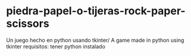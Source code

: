 # piedra-papel-o-tijeras-rock-paper-scissors
Un juego hecho en python usando tkinter/ A game made in python using tkinter
requisitos:
tener python instalado
